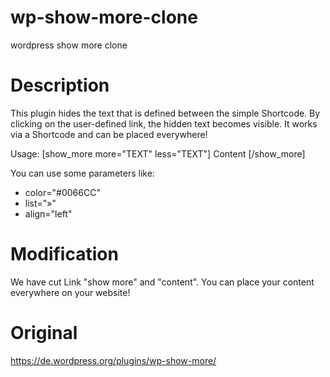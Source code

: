 # wp-show-more-clone
wordpress show more clone

# Description
This plugin hides the text that is defined between the simple Shortcode.
By clicking on the user-defined link, the hidden text becomes visible.
It works via a Shortcode and can be placed everywhere!

Usage: [show_more more="TEXT" less="TEXT"] Content [/show_more]

You can use some parameters like:
- color="#0066CC"
- list="»"
- align="left"

# Modification
We have cut Link "show more" and "content".
You can place your content everywhere on your website!

# Original
https://de.wordpress.org/plugins/wp-show-more/